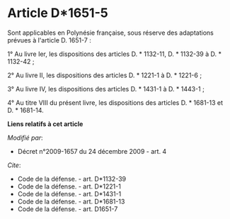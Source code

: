 # Article D*1651-5

Sont applicables en Polynésie française, sous réserve des adaptations prévues à l'article D. 1651-7 : 

1° Au livre Ier, les dispositions des articles D. * 1132-11, D. * 1132-39 à D. * 1132-42 ; 

2° Au livre II, les dispositions des articles D. * 1221-1 à D. * 1221-6 ; 

3° Au livre IV, les dispositions des articles D. * 1431-1 à D. * 1443-1 ; 

4° Au titre VIII du présent livre, les dispositions des articles D. * 1681-13 et D. * 1681-14.

**Liens relatifs à cet article**

_Modifié par_:

  - Décret n°2009-1657 du 24 décembre 2009 - art. 4

_Cite_:

  - Code de la défense. - art. D*1132-39
  - Code de la défense. - art. D*1221-1
  - Code de la défense. - art. D*1431-1
  - Code de la défense. - art. D*1681-13
  - Code de la défense. - art. D1651-7
